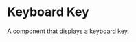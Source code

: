 # Keyboard Key

A component that displays a keyboard key.

<ComponentPreview name="keyboard-key/examples/main" />

<!-- @include: ./keyboard-key-meta.md -->